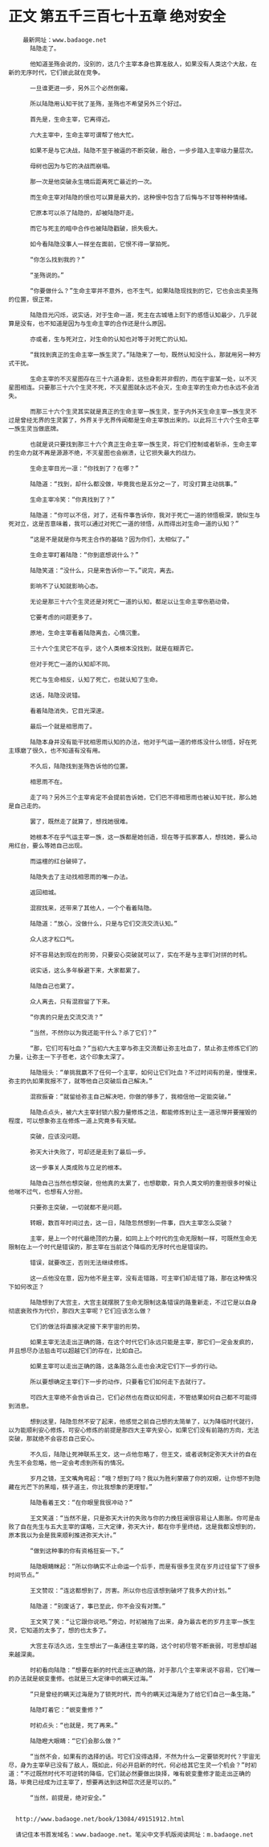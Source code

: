 # 正文 第五千三百七十五章 绝对安全
        最新网址：www.badaoge.net
          陆隐走了。
      
          他知道圣殇会说的，没别的，这几个主宰本身也算准敌人，如果没有人类这个大敌，在新的无序时代，它们彼此就在竞争。
      
          一旦谁更进一步，另外三个必然倒霉。
      
          所以陆隐用认知干扰了圣殇，圣殇也不希望另外三个好过。
      
          首先是，生命主宰，它离得近。
      
          六大主宰中，生命主宰可谓帮了他大忙。
      
          如果不是与它决战，陆隐不至于被逼的不断突破，融合，一步步踏入主宰级力量层次。
      
          母树也因为与它的决战而崩塌。
      
          那一次是他突破永生境后距离死亡最近的一次。
      
          而生命主宰对陆隐的恨也可以算是最大的，这种恨中包含了后悔与不甘等种种情绪。
      
          它原本可以杀了陆隐的，却被陆隐吓走。
      
          而它与死主的暗中合作也被陆隐戳破，损失极大。
      
          如今看陆隐没事人一样坐在面前，它恨不得一掌拍死。
      
          “你怎么找到我的？”
      
          “圣殇说的。”
      
          “你要做什么？”生命主宰并不意外，也不生气，如果陆隐现找到的它，它也会出卖圣殇的位置，很正常。
      
          陆隐目光闪烁，说实话，对于生命一道，死主在古城墙上刻下的感悟认知最少，几乎就算是没有，也不知道是因为与生命主宰的合作还是什么原因。
      
          亦或者，生与死对立，对生命的认知也对等于对死亡的认知。
      
          “我找到真正的生命主宰一族生灵了。”陆隐来了一句，既然认知没什么，那就用另一种方式干扰。
      
          生命主宰的不灭星图存在三十六道身影，这些身影并非假的，而在宇宙某一处，以不灭星图相连。只要那三十六个生灵不死，不灭星图就永远不会灭，生命主宰的生命力也永远不会消失。
      
          而那三十六个生灵其实就是真正的生命主宰一族生灵，至于内外天生命主宰一族生灵不过是曾经无界的生灵罢了，外界关于无界传闻都是生命主宰放出来的。以此将三十六个生命主宰一族生灵当做底牌。
      
          也就是说只要找到那三十六个真正生命主宰一族生灵，将它们控制或者斩杀，生命主宰的生命力就不再是源源不绝，不灭星图也会崩溃，让它损失最大的战力。
      
          生命主宰目光一凛：“你找到了？在哪？”
      
          陆隐道：“找到，却什么都没做，毕竟我也是五分之一了，可没打算主动挑事。”
      
          生命主宰冷笑：“你真找到了？”
      
          陆隐道：“你可以不信，对了，还有件事告诉你，我对于死亡一道的领悟极深，貌似生与死对立，这是否意味着，我可以通过对死亡一道的领悟，从而得出对生命一道的认知？”
      
          “这是不是就是你与死主合作的基础？因为你们，太相似了。”
      
          生命主宰盯着陆隐：“你到底想说什么？”
      
          陆隐笑道：“没什么，只是来告诉你一下。”说完，离去。
      
          影响不了认知就影响心态。
      
          无论是那三十六个生灵还是对死亡一道的认知，都足以让生命主宰伤筋动骨。
      
          它要考虑的问题更多了。
      
          原地，生命主宰看着陆隐离去，心情沉重。
      
          三十六个生灵它不在乎，这个人类根本没找到，就是在糊弄它。
      
          但对于死亡一道的认知却不同。
      
          死亡与生命相反，认知了死亡，也就认知了生命。
      
          这话，陆隐没说错。
      
          看着陆隐消失，它目光深邃。
      
          最后一个就是相思雨了。
      
          陆隐本身并没有能干扰相思雨认知的办法，他对于气运一道的修炼没什么领悟，好在死主琢磨了很久，也不知道有没有用。
      
          不久后，陆隐找到圣殇告诉他的位置。
      
          相思雨不在。
      
          走了吗？另外三个主宰肯定不会提前告诉她，它们巴不得相思雨也被认知干扰，那么她是自己走的。
      
          罢了，既然走了就算了，想找她很难。
      
          她根本不在乎气运主宰一族，这一族都是她创造，现在等于孤家寡人，想找她，要么动用红台，要么等她自己出现。
      
          而运檀的红台破碎了。
      
          陆隐失去了主动找相思雨的唯一办法。
      
          返回相城。
      
          混寂找来，还带来了其他人，一个个看着陆隐。
      
          陆隐道：“放心，没做什么，只是与它们交流交流认知。”
      
          众人这才松口气。
      
          好不容易达到现在的形势，只要安心突破就可以了，实在不是与主宰们对拼的时机。
      
          说实话，这么多年躲避下来，大家都累了。
      
          陆隐自己也累了。
      
          众人离去，只有混寂留了下来。
      
          “你真的只是去交流交流？”
      
          “当然，不然你以为我还能干什么？杀了它们？”
      
          “那，它们可有吐血？”当初六大主宰与弥主交流都让弥主吐血了，禁止弥主修炼它们的力量，让弥主一下子苍老，这个印象太深了。
      
          陆隐摇头：“单挑我赢不了任何一个主宰，如何让它们吐血？不过时间有的是，慢慢来，弥主的仇如果我报不了，就等他自己突破后自己解决。”
      
          混寂振奋：“就留给弥主自己解决吧，你做的够多了，我相信他一定能突破。”
      
          陆隐点点头，被六大主宰封锁六股力量修炼之法，都能修炼到让主一道忌惮并要摧毁的程度，可以想象弥主在修炼一道上究竟多有天赋。
      
          突破，应该没问题。
      
          弥天大计失败了，可却还是走到了最后一步。
      
          这一步事关人类成败与立足的根本。
      
          陆隐自己当然也想突破，但他真的太累了，也想歇歇，背负人类文明的重担很多时候让他喘不过气，也想有人分担。
      
          只要弥主突破，一切就都不是问题。
      
          转眼，数百年时间过去，这一日，陆隐忽然想到一件事，四大主宰怎么突破？
      
          主宰，是上一个时代最绝顶的力量，如同上上个时代的生命无限制一样，可既然生命无限制在上一个时代是错误的，那主宰在当前这个降临的无序时代也是错误的。
      
          错误，就要改正，否则无法继续修炼。
      
          这一点他没在意，因为他不是主宰，没有走错路，可主宰们却走错了路，那在这种情况下如何改正？
      
          陆隐想到了大宫主，大宫主就摆脱了生命无限制这条错误的路重新走，不过它是以自身彻底衰败作为代价，那四大主宰呢？它们应该怎么做？
      
          它们的做法将直接决定接下来宇宙的形势。
      
          如果主宰无法走出正确的路，在这个时代它们永远只能是主宰，那它们一定会发疯的，并且想尽办法狙击可以超越它们的存在，比如自己。
      
          如果主宰可以走出正确的路，这条路怎么走也会决定它们下一步的行动。
      
          所以要想确定主宰们下一步的动作，只要看它们如何走下去就行了。
      
          可四大主宰绝不会告诉自己，它们必然也在商议如何走，不管结果如何自己都不可能得到消息。
      
          想到这里，陆隐忽然不安了起来，他感觉之前自己想的太简单了，以为降临时代就行，以为能顺利安心修炼，可安心修炼的前提是那四大主宰先安心，如果它们没有前路的方向，无法突破，那就绝不会容忍自己安心。
      
          不久后，陆隐让死神联系王文，这一点他忽略了，但王文，或者说制定弥天大计的自在先生不会忽略，他一定会考虑到所有的情况。
      
          岁月之镜，王文嘴角弯起：“哦？想到了吗？我以为胜利蒙蔽了你的双眼，让你想不到隐藏在光芒下的黑暗，棋子道主，你比我想象的更理智。”
      
          陆隐看着王文：“在你眼里我很冲动？”
      
          王文笑道：“当然不是，只是弥天大计的失败与你的力挽狂澜很容易让人膨胀。你可是击败了自在先生与五大主宰的谋略，三大定律，弥天大计，都在你手里终结，这是我都没想到的，原本我以为会是我来顺利推进弥天大计。”
      
          “做到这种事的你有资格狂妄一下。”
      
          陆隐眼睛眯起：“所以你确实不止命运一个后手，而是有很多生灵在岁月过往留下了很多时间节点。”
      
          王文赞叹：“连这都想到了，厉害。所以你也应该想到破坏了我多大的计划。”
      
          陆隐道：“别废话了，事已至此，你不会没有对策。”
      
          王文笑了笑：“让它跟你说吧。”旁边，时初被拖了出来，身为最古老的岁月主宰一族生灵，它知道的太多了，想的也太多了。
      
          大宫主存活久远，生生想出了一条通往主宰的路，这个时初尽管不断衰弱，可思想却越来越深奥。
      
          时初看向陆隐：“想要在新的时代走出正确的路，对于那几个主宰来说不容易，它们唯一的办法就是蜕变重修。也就是三大定律中的瞒天过海。”
      
          “只是曾经的瞒天过海是为了锁死时代，而今的瞒天过海是为了给它们自己一条生路。”
      
          陆隐盯着它：“蜕变重修？”
      
          时初点头：“也就是，死了再来。”
      
          陆隐瞪大眼睛：“它们会那么做？”
      
          “当然不会，如果有的选择的话。可它们没得选择，不然为什么一定要锁死时代？宇宙无尽，身为主宰早已没有了敌人，既如此，何必开启新的时代，何必给其它生灵一个机会？”时初道：“不过既然时代不可逆转的降临，它们就必然要做出抉择，唯有蜕变重修才能走出正确的路，毕竟已经成为过主宰了，想要再达到这种层次还是可以的。”
      
          “当然，前提是，绝对安全。”
      
      
      http://www.badaoge.net/book/13084/49151912.html
      
      请记住本书首发域名：www.badaoge.net。笔尖中文手机版阅读网址：m.badaoge.net